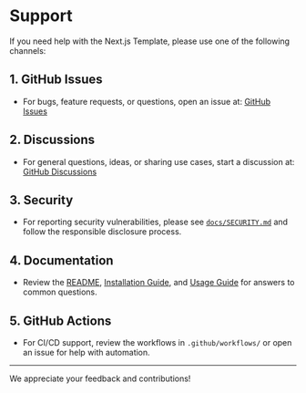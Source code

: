 # Support

If you need help with the Next.js Template, please use one of the following channels:

## 1. GitHub Issues

- For bugs, feature requests, or questions, open an issue at:
  [GitHub Issues](https://github.com/koushikpuppala/nextjs-template/issues)

## 2. Discussions

- For general questions, ideas, or sharing use cases, start a discussion at:
  [GitHub Discussions](https://github.com/koushikpuppala/nextjs-template/discussions)

## 3. Security

- For reporting security vulnerabilities, please see [`docs/SECURITY.md`](SECURITY.md) and follow the responsible disclosure process.

## 4. Documentation

- Review the [README](../README.md), [Installation Guide](INSTALLATION.md), and [Usage Guide](USAGE.md) for answers to common questions.

## 5. GitHub Actions

- For CI/CD support, review the workflows in `.github/workflows/` or open an issue for help with automation.

---

We appreciate your feedback and contributions!
